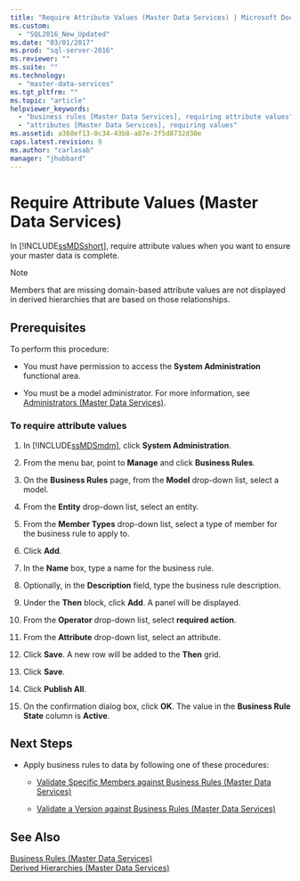 ```yaml
---
title: "Require Attribute Values (Master Data Services) | Microsoft Docs"
ms.custom: 
  - "SQL2016_New_Updated"
ms.date: "03/01/2017"
ms.prod: "sql-server-2016"
ms.reviewer: ""
ms.suite: ""
ms.technology: 
  - "master-data-services"
ms.tgt_pltfrm: ""
ms.topic: "article"
helpviewer_keywords: 
  - "business rules [Master Data Services], requiring attribute values"
  - "attributes [Master Data Services], requiring values"
ms.assetid: a360ef13-0c34-43b8-a87e-2f5d8732d30e
caps.latest.revision: 9
ms.author: "carlasab"
manager: "jhubbard"
---
```

# Require Attribute Values (Master Data Services)
  In [!INCLUDE[ssMDSshort](../analysis-services/includes/ssmdsshort-md.md)], require attribute values when you want to ensure your master data is complete.  
  
> [!NOTE]  
>  Members that are missing domain-based attribute values are not displayed in derived hierarchies that are based on those relationships.  
  
## Prerequisites  
 To perform this procedure:  
  
-   You must have permission to access the **System Administration** functional area.  
  
-   You must be a model administrator. For more information, see [Administrators &#40;Master Data Services&#41;](../master-data-services/administrators-master-data-services.md).  
  
### To require attribute values  
  
1.  In [!INCLUDE[ssMDSmdm](../database-engine/install/windows/includes/ssmdsmdm-md.md)], click **System Administration**.  
  
2.  From the menu bar, point to **Manage** and click **Business Rules**.  
  
3.  On the **Business Rules** page, from the **Model** drop-down list, select a model.  
  
4.  From the **Entity** drop-down list, select an entity.  
  
5.  From the **Member Types** drop-down list, select a type of member for the business rule to apply to.  
  
6.  Click **Add**.  
  
7.  In the **Name** box, type a name for the business rule.  
  
8.  Optionally, in the **Description** field, type the business rule description.  
  
9. Under the **Then** block, click **Add**. A panel will be displayed.  
  
10. From the **Operator** drop-down list, select **required action**.  
  
11. From the **Attribute** drop-down list, select an attribute.  
  
12. Click **Save**. A new row will be added to the **Then** grid.  
  
13. Click **Save**.  
  
14. Click **Publish All**.  
  
15. On the confirmation dialog box, click **OK**. The value in the **Business Rule State** column is **Active**.  
  
## Next Steps  
  
-   Apply business rules to data by following one of these procedures:  
  
    -   [Validate Specific Members against Business Rules &#40;Master Data Services&#41;](../master-data-services/validate-specific-members-against-business-rules-master-data-services.md)  
  
    -   [Validate a Version against Business Rules &#40;Master Data Services&#41;](../master-data-services/validate-a-version-against-business-rules-master-data-services.md)  
  
## See Also  
 [Business Rules &#40;Master Data Services&#41;](../master-data-services/business-rules-master-data-services.md)   
 [Derived Hierarchies &#40;Master Data Services&#41;](../master-data-services/derived-hierarchies-master-data-services.md)  
  
  